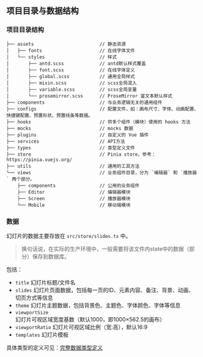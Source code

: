 ## 项目目录与数据结构

### 项目目录结构
```
├── assets                        // 静态资源
│   ├── fonts                     // 在线字体文件
│   └── styles                    // 样式
│       ├── antd.scss             // antd默认样式覆盖
│       ├── font.scss             // 在线字体定义
│       ├── global.scss           // 通用全局样式
│       ├── mixin.scss            // scss全局混入
│       ├── variable.scss         // scss全局变量
│       └── prosemirror.scss      // ProseMirror 富文本默认样式
├── components                    // 与业务逻辑无关的通用组件
├── configs                       // 配置文件，如：画布尺寸、字体、动画配置、快捷键配置、预置形状、预置线条等数据。
├── hooks                         // 供多个组件（模块）使用的 hooks 方法
├── mocks                         // mocks 数据
├── plugins                       // 自定义的 Vue 插件
├── services                      // API方法
├── types                         // 类型定义文件
├── store                         // Pinia store，参考：https://pinia.vuejs.org/
├── utils                         // 通用的工具方法
└── views                         // 业务组件目录，分为 `编辑器` 和 `播放器` 两个部分。
    ├── components                // 公用的业务组件
    ├── Editor                    // 编辑器模块
    ├── Screen                    // 播放器模块
    └── Mobile                    // 移动端模块
```


### 数据
幻灯片的数据主要存放在 `src/store/slides.ts` 中。
> 换句话说，在实际的生产环境中，一般需要将该文件内state中的数据（部分）保存到数据库。

包括：
- `title` 幻灯片标题/文件名
- `slides` 幻灯片页面数据，包括每一页的ID、元素内容、备注、背景、动画、切页方式等信息
- `theme` 幻灯片主题数据，包括背景色、主题色、字体颜色、字体等信息
- `viewportSize` 幻灯片可视区域宽度基数（默认1000，即1000×562.5的画布）
- `viewportRatio` 幻灯片可视区域比例（宽:高），默认16:9
- `templates` 幻灯片模板

具体类型的定义可见：[完整数据类型定义](https://github.com/pipipi-pikachu/PPTist/blob/master/src/types/slides.ts)